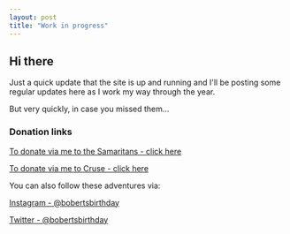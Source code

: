 ```yaml
---
layout: post
title: "Work in progress"
---
```


## Hi there

Just a quick update that the site is up and running and I'll be posting some regular updates here as I work my way through the year.

But very quickly, in case you missed them...

### Donation links

[To donate via me to the Samaritans - click here](https://www.justgiving.com/fundraising/skeddy-samaritans)

[To donate via me to Cruse - click here](https://www.justgiving.com/fundraising/skeddy-cruse)

You can also follow these adventures via:

[Instagram - @bobertsbirthday](https://www.instagram.com/bobertsbirthday)

[Twitter - @bobertsbirthday](https://twitter.com/BobertsBirthday)
